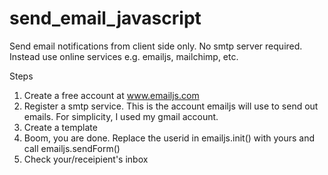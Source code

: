 # send_email_javascript
Send email notifications from client side only. No smtp server required. Instead use online services e.g. emailjs, mailchimp, etc.

Steps

1. Create a free account at www.emailjs.com 
2. Register a smtp service. This is the account emailjs will use to send out emails. For simplicity, I used my gmail account. 
3. Create a template
4. Boom, you are done. Replace the userid in emailjs.init() with yours and call emailjs.sendForm() 
5. Check your/receipient's inbox

